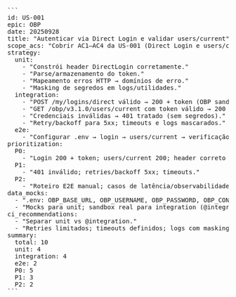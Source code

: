 <pre>```
id: US-001
epic: OBP
date: 20250928
title: "Autenticar via Direct Login e validar users/current"
scope_acs: "Cobrir AC1–AC4 da US-001 (Direct Login e users/current)."
strategy:
  unit:
    - "Constrói header DirectLogin corretamente."
    - "Parse/armazenamento do token."
    - "Mapeamento erros HTTP → domínios de erro."
    - "Masking de segredos em logs/utilidades."
  integration:
    - "POST /my/logins/direct válido → 200 + token (OBP sandbox)."
    - "GET /obp/v3.1.0/users/current com token válido → 200 + usuário."
    - "Credenciais inválidas → 401 tratado (sem segredos)."
    - "Retry/backoff para 5xx; timeouts e logs mascarados."
  e2e:
    - "Configurar .env → login → users/current → verificação."
prioritization:
  P0:
    - "Login 200 + token; users/current 200; header correto (unit)."
  P1:
    - "401 inválido; retries/backoff 5xx; timeouts."
  P2:
    - "Roteiro E2E manual; casos de latência/observabilidade."
data_mocks:
  - ".env: OBP_BASE_URL, OBP_USERNAME, OBP_PASSWORD, OBP_CONSUMER_KEY"
  - "Mocks para unit; sandbox real para integration (@integration)."
ci_recommendations:
  - "Separar unit vs @integration."
  - "Retries limitados; timeouts definidos; logs com masking."
summary:
  total: 10
  unit: 4
  integration: 4
  e2e: 2
  P0: 5
  P1: 3
  P2: 2
```</pre>
